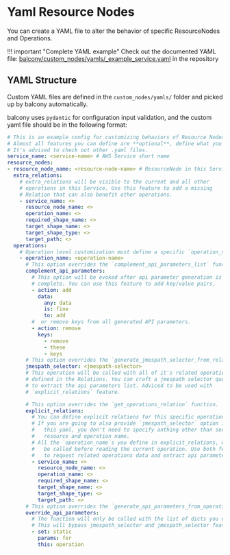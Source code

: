 # Yaml Resource Nodes

You can create a YAML file to alter the behavior of specific ResourceNodes and Operations. 

!!! important "Complete YAML example"
    Check out the documented YAML file: [balcony/custom_nodes/yamls/_example_service.yaml](https://github.com/oguzhan-yilmaz/balcony/blob/main/balcony/custom_nodes/yamls/_example_service.yaml) in the repository


## YAML Structure


Custom YAML files are defined in the `custom_nodes/yamls/` folder and picked up by balcony automatically.

balcony uses `pydantic` for configuration input validation, and the custom yaml file should be in the following format:


```yaml title="balcony/custom_nodes/yamls/_example_service.yaml"
# This is an example config for customizing behaviors of Resource Nodes.
# Almost all features you can define are **optional**, define what you need.
# It's advised to check out other .yaml files.
service_name: <service-name> # AWS Service short name
resource_nodes:
- resource_node_name: <resource-node-name> # ResourceNode in this Service
  extra_relations: 
    # extra_relations will be visible to the current and all other 
    # operations in this Service. Use this feature to add a missing 
    # Relation that can also benefit other operations.
    - service_name: <> 
      resource_node_name: <> 
      operation_name: <>
      required_shape_name: <> 
      target_shape_name: <>
      target_shape_type: <>
      target_path: <>
  operations:
    # Operation level customization must define a specific `operation_name` 
    - operation_name: <operation-name> 
      # This option overrides the `complement_api_parameters_list` function.
      complement_api_parameters:
        # This option will be evoked after api parameter generation is 
        # complete. You can use this feature to add key/value pairs, 
        - action: add
          data:
            any: data
            is: fine
            to: add
        #  or remove keys from all generated API parameters.
        - action: remove
          keys:
            - remove
            - these
            - keys
      # This option overrides the `generate_jmespath_selector_from_relations`.
      jmespath_selector: <jmespath-selector>
      # This operation will be called with all of it's related operations 
      # defined in the Relations. You can craft a jmespath selector query 
      # to extract the api parameters list. Adviced to be used with 
      # `explicit_relations` feature.

      # This option overrides the `get_operations_relation` function.
      explicit_relations:
        # You can define explicit relations for this specific operation.
        # If you are going to also provide `jmespath_selector` option in 
        #   this yaml, you don't need to specify anthing other than service, 
        #   resource and operation name.
        # All the `operation_name`s you define in explicit_relations, will 
        #   be called before reading the current operation. Use both features 
        #   to request related operations data and extract api parameters from it. 
        - service_name: <>
          resource_node_name: <> 
          operation_name: <>
          required_shape_name: <> 
          target_shape_name: <>
          target_shape_type: <>
          target_path: <>
      # This option overrides the `generate_api_parameters_from_operation_data`
      override_api_parameters:
        # The function will only be called with the list of dicts you define here.
        # This will bypass jmespath_selector and jmespath_selector features.
        - set: static
          params: for
          this: operation
```
